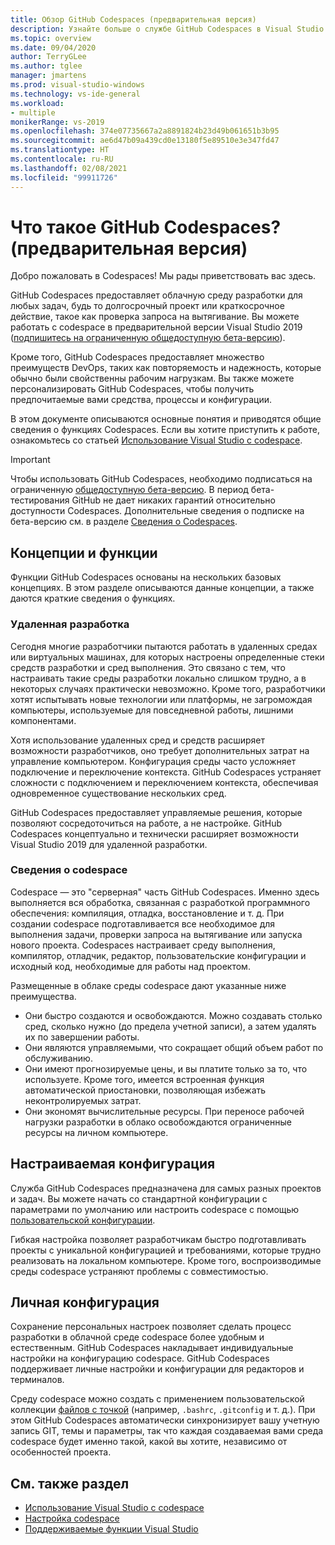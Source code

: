 ```yaml
---
title: Обзор GitHub Codespaces (предварительная версия)
description: Узнайте больше о службе GitHub Codespaces в Visual Studio и о том, как она может помочь расширить среду разработки в облаке.
ms.topic: overview
ms.date: 09/04/2020
author: TerryGLee
ms.author: tglee
manager: jmartens
ms.prod: visual-studio-windows
ms.technology: vs-ide-general
ms.workload:
- multiple
monikerRange: vs-2019
ms.openlocfilehash: 374e07735667a2a8891824b23d49b061651b3b95
ms.sourcegitcommit: ae6d47b09a439cd0e13180f5e89510e3e347fd47
ms.translationtype: HT
ms.contentlocale: ru-RU
ms.lasthandoff: 02/08/2021
ms.locfileid: "99911726"
---
```

# <a name="what-is-github-codespaces-preview"></a>Что такое GitHub Codespaces? (предварительная версия)

Добро пожаловать в Codespaces! Мы рады приветствовать вас здесь.

GitHub Codespaces предоставляет облачную среду разработки для любых задач, будь то долгосрочный проект или краткосрочное действие, такое как проверка запроса на вытягивание. Вы можете работать с codespace в предварительной версии Visual Studio 2019 ([подпишитесь на ограниченную общедоступную бета-версию](https://github.com/features/codespaces/signup-vs)).

Кроме того, GitHub Codespaces предоставляет множество преимуществ DevOps, таких как повторяемость и надежность, которые обычно были свойственны рабочим нагрузкам. Вы также можете персонализировать GitHub Codespaces, чтобы получить предпочитаемые вами средства, процессы и конфигурации.

В этом документе описываются основные понятия и приводятся общие сведения о функциях Codespaces. Если вы хотите приступить к работе, ознакомьтесь со статьей [Использование Visual Studio с codespace](use-visual-studio-with-codespaces.md).

> [!IMPORTANT]
> Чтобы использовать GitHub Codespaces, необходимо подписаться на ограниченную [общедоступную бета-версию](https://github.com/features/codespaces/signup-vs). В период бета-тестирования GitHub не дает никаких гарантий относительно доступности Codespaces. Дополнительные сведения о подписке на бета-версию см. в разделе [Сведения о Codespaces](https://docs.github.com/github/developing-online-with-codespaces/about-codespaces#joining-the-beta).

## <a name="concepts-and-features"></a>Концепции и функции

Функции GitHub Codespaces основаны на нескольких базовых концепциях. В этом разделе описываются данные концепции, а также даются краткие сведения о функциях.

### <a name="remote-development"></a>Удаленная разработка

Сегодня многие разработчики пытаются работать в удаленных средах или виртуальных машинах, для которых настроены определенные стеки средств разработки и сред выполнения. Это связано с тем, что настраивать такие среды разработки локально слишком трудно, а в некоторых случаях практически невозможно. Кроме того, разработчики хотят испытывать новые технологии или платформы, не загромождая компьютеры, используемые для повседневной работы, лишними компонентами.

Хотя использование удаленных сред и средств расширяет возможности разработчиков, оно требует дополнительных затрат на управление компьютером. Конфигурация среды часто усложняет подключение и переключение контекста. GitHub Codespaces устраняет сложности с подключением и переключением контекста, обеспечивая одновременное существование нескольких сред. 

GitHub Codespaces предоставляет управляемые решения, которые позволяют сосредоточиться на работе, а не настройке. GitHub Codespaces концептуально и технически расширяет возможности Visual Studio 2019 для удаленной разработки. 

### <a name="about-codespaces"></a>Сведения о codespace

Codespace — это "серверная" часть GitHub Codespaces. Именно здесь выполняется вся обработка, связанная с разработкой программного обеспечения: компиляция, отладка, восстановление и т. д. При создании codespace подготавливается все необходимое для выполнения задачи, проверки запроса на вытягивание или запуска нового проекта. Codespaces настраивает среду выполнения, компилятор, отладчик, редактор, пользовательские конфигурации и исходный код, необходимые для работы над проектом.

Размещенные в облаке среды codespace дают указанные ниже преимущества.

- Они быстро создаются и освобождаются. Можно создавать столько сред, сколько нужно (до предела учетной записи), а затем удалять их по завершении работы.
- Они являются управляемыми, что сокращает общий объем работ по обслуживанию.
- Они имеют прогнозируемые цены, и вы платите только за то, что используете. Кроме того, имеется встроенная функция автоматической приостановки, позволяющая избежать неконтролируемых затрат.
- Они экономят вычислительные ресурсы. При переносе рабочей нагрузки разработки в облако освобождаются ограниченные ресурсы на личном компьютере.

## <a name="custom-configuration"></a>Настраиваемая конфигурация

Служба GitHub Codespaces предназначена для самых разных проектов и задач. Вы можете начать со стандартной конфигурации с параметрами по умолчанию или настроить codespace с помощью [пользовательской конфигурации](customize-codespaces.md).

Гибкая настройка позволяет разработчикам быстро подготавливать проекты с уникальной конфигурацией и требованиями, которые трудно реализовать на локальном компьютере. Кроме того, воспроизводимые среды codespace устраняют проблемы с совместимостью.

## <a name="personal-configuration"></a>Личная конфигурация

Сохранение персональных настроек позволяет сделать процесс разработки в облачной среде codespace более удобным и естественным. GitHub Codespaces накладывает индивидуальные настройки на конфигурацию codespace. GitHub Codespaces поддерживает личные настройки и конфигурации для редакторов и терминалов.

Среду codespace можно создать с применением пользовательской коллекции [файлов с точкой](https://docs.github.com/github/developing-online-with-codespaces/personalizing-codespaces-for-your-account) (например, `.bashrc`, `.gitconfig` и т. д.). При этом GitHub Codespaces автоматически синхронизирует вашу учетную запись GIT, темы и параметры, так что каждая создаваемая вами среда codespace будет именно такой, какой вы хотите, независимо от особенностей проекта.

## <a name="see-also"></a>См. также раздел

* [Использование Visual Studio с codespace](use-visual-studio-with-codespaces.md)
* [Настройка codespace](customize-codespaces.md)
* [Поддерживаемые функции Visual Studio](supported-features-codespaces.md)
